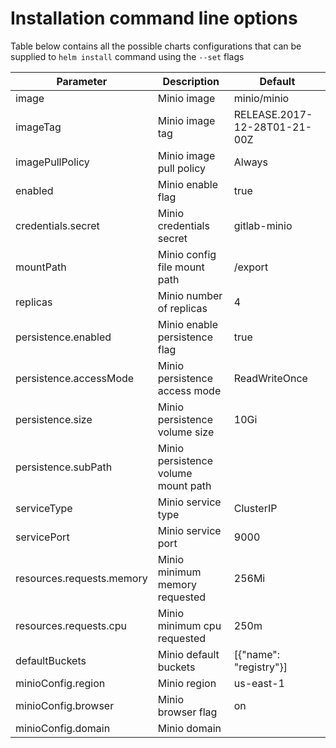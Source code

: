 # Installation command line options

Table below contains all the possible charts configurations that can be supplied to `helm install` command using the `--set` flags

| Parameter                 | Description                         | Default                      |
| ---                       | ---                                 | ---                          |
| image                     | Minio image                         | minio/minio                  |
| imageTag                  | Minio image tag                     | RELEASE.2017-12-28T01-21-00Z |
| imagePullPolicy           | Minio image pull policy             | Always                       |
| enabled                   | Minio enable flag                   | true                         |
| credentials.secret        | Minio credentials secret            | gitlab-minio                 |
| mountPath                 | Minio config file mount path        | /export                      |
| replicas                  | Minio number of replicas            | 4                            |
| persistence.enabled       | Minio enable persistence flag       | true                         |
| persistence.accessMode    | Minio persistence access mode       | ReadWriteOnce                |
| persistence.size          | Minio persistence volume size       | 10Gi                         |
| persistence.subPath       | Minio persistence volume mount path |                              |
| serviceType               | Minio service type                  | ClusterIP                    |
| servicePort               | Minio service port                  | 9000                         |
| resources.requests.memory | Minio minimum memory requested      | 256Mi                        |
| resources.requests.cpu    | Minio minimum cpu requested         | 250m                         |
| defaultBuckets            | Minio default buckets               | [{"name": "registry"}]       |
| minioConfig.region        | Minio region                        | us-east-1                    |
| minioConfig.browser       | Minio browser flag                  | on                           |
| minioConfig.domain        | Minio domain                        |                              |
